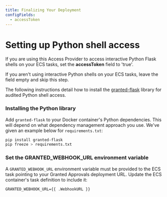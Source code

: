 ```yaml
---
title: Finalizing Your Deployment
configFields:
  - accessToken
---
```


# Setting up Python shell access

If you are using this Access Provider to access interactive Python Flask shells on your ECS tasks, set the **accessToken** field to 'true'.

If you aren't using interactive Python shells on your ECS tasks, leave the field empty and skip this step.

The following instructions detail how to install the [granted-flask](https://pypi.org/project/granted-flask/) library for audited Python shell access.

### Installing the Python library

Add `granted-flask` to your Docker container's Python dependencies. This will depend on what dependency management approach you use. We've given an example below for `requirements.txt`:

```bash
pip install granted-flask
pip freeze > requirements.txt
```

### Set the GRANTED_WEBHOOK_URL environment variable

A `GRANTED_WEBHOOK_URL` environment variable must be provided to the ECS task pointing to your Granted Approvals deployment URL. Update the ECS container's task definition to include it:

```
GRANTED_WEBHOOK_URL={{ .WebhookURL }}
```
